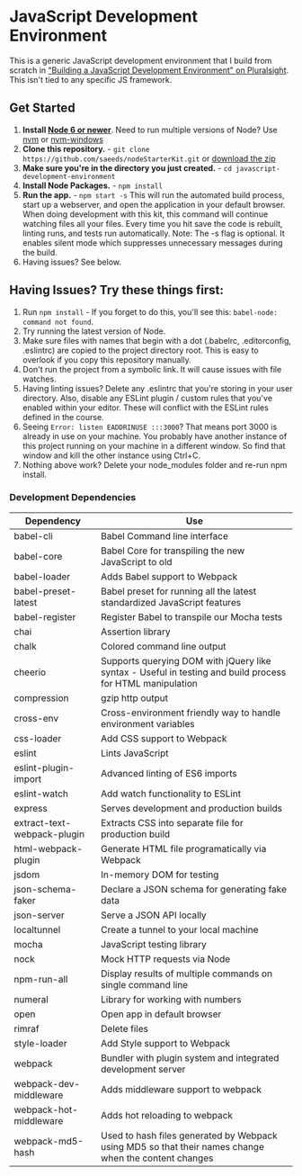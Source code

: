 # JavaScript Development Environment

This is a generic JavaScript development environment that I build from scratch in ["Building a JavaScript Development Environment" on Pluralsight](https://app.pluralsight.com/library/courses/javascript-development-environment/table-of-contents). This isn't tied to any specific JS framework.

## Get Started

1. **Install [Node 6 or newer](https://nodejs.org)**. Need to run multiple versions of Node? Use [nvm](https://github.com/creationix/nvm) or [nvm-windows](https://github.com/coreybutler/nvm-windows)
2. **Clone this repository.** - `git clone https://github.com/saeeds/nodeStarterKit.git` or [download the zip](https://github.com/saeeds/nodeStarterKit/archive/master.zip)
3. **Make sure you're in the directory you just created.** - `cd javascript-development-environment`
4. **Install Node Packages.** - `npm install`
5. **Run the app.** - `npm start -s`
   This will run the automated build process, start up a webserver, and open the application in your default browser. When doing development with this kit, this command will continue watching files all your files. Every time you hit save the code is rebuilt, linting runs, and tests run automatically. Note: The -s flag is optional. It enables silent mode which suppresses unnecessary messages during the build.
6. Having issues? See below.

## Having Issues? Try these things first:

1. Run `npm install` - If you forget to do this, you'll see this: `babel-node: command not found`.
2. Try running the latest version of Node.
3. Make sure files with names that begin with a dot (.babelrc, .editorconfig, .eslintrc) are copied to the project directory root. This is easy to overlook if you copy this repository manually.
4. Don't run the project from a symbolic link. It will cause issues with file watches.
5. Having linting issues? Delete any .eslintrc that you're storing in your user directory. Also, disable any ESLint plugin / custom rules that you've enabled within your editor. These will conflict with the ESLint rules defined in the course.
6. Seeing `Error: listen EADDRINUSE :::3000`? That means port 3000 is already in use on your machine. You probably have another instance of this project running on your machine in a different window. So find that window and kill the other instance using Ctrl+C.
7. Nothing above work? Delete your node_modules folder and re-run npm install.

### Development Dependencies

| **Dependency**              | **Use**                                                                                                   |
| --------------------------- | --------------------------------------------------------------------------------------------------------- |
| babel-cli                   | Babel Command line interface                                                                              |
| babel-core                  | Babel Core for transpiling the new JavaScript to old                                                      |
| babel-loader                | Adds Babel support to Webpack                                                                             |
| babel-preset-latest         | Babel preset for running all the latest standardized JavaScript features                                  |
| babel-register              | Register Babel to transpile our Mocha tests                                                               |
| chai                        | Assertion library                                                                                         |
| chalk                       | Colored command line output                                                                               |
| cheerio                     | Supports querying DOM with jQuery like syntax - Useful in testing and build process for HTML manipulation |
| compression                 | gzip http output                                                                                          |
| cross-env                   | Cross-environment friendly way to handle environment variables                                            |
| css-loader                  | Add CSS support to Webpack                                                                                |
| eslint                      | Lints JavaScript                                                                                          |
| eslint-plugin-import        | Advanced linting of ES6 imports                                                                           |
| eslint-watch                | Add watch functionality to ESLint                                                                         |
| express                     | Serves development and production builds                                                                  |
| extract-text-webpack-plugin | Extracts CSS into separate file for production build                                                      |
| html-webpack-plugin         | Generate HTML file programatically via Webpack                                                            |
| jsdom                       | In-memory DOM for testing                                                                                 |
| json-schema-faker           | Declare a JSON schema for generating fake data                                                            |
| json-server                 | Serve a JSON API locally                                                                                  |
| localtunnel                 | Create a tunnel to your local machine                                                                     |
| mocha                       | JavaScript testing library                                                                                |
| nock                        | Mock HTTP requests via Node                                                                               |
| npm-run-all                 | Display results of multiple commands on single command line                                               |
| numeral                     | Library for working with numbers                                                                          |
| open                        | Open app in default browser                                                                               |
| rimraf                      | Delete files                                                                                              |
| style-loader                | Add Style support to Webpack                                                                              |
| webpack                     | Bundler with plugin system and integrated development server                                              |
| webpack-dev-middleware      | Adds middleware support to webpack                                                                        |
| webpack-hot-middleware      | Adds hot reloading to webpack                                                                             |
| webpack-md5-hash            | Used to hash files generated by Webpack using MD5 so that their names change when the content changes     |
